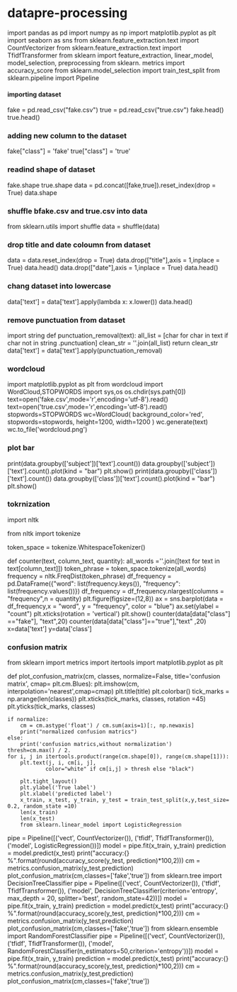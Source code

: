 # datapre-processing
import pandas as pd
import numpy as np
import matplotlib.pyplot as plt
import seaborn as sns
from sklearn.feature_extraction.text import CountVectorizer
from sklearn.feature_extraction.text import TfidfTransformer
from sklearn import feature_extraction, linear_model, model_selection, preprocessing
from sklearn. metrics import accuracy_score
from sklearn.model_selection import train_test_split
from sklearn.pipeline import Pipeline

#### importing dataset
fake = pd.read_csv("fake.csv")
true = pd.read_csv("true.csv")
fake.head()
true.head()

### adding new column to the dataset
fake["class"] = 'fake'
true["class"] = 'true'

### readind shape of dataset
fake.shape
true.shape
data = pd.concat([fake,true]).reset_index(drop = True)
data.shape

### shuffle bfake.csv and true.csv into data
from sklearn.utils import shuffle
data = shuffle(data)

### drop title and date coloumn from dataset
data = data.reset_index(drop = True)
data.drop(["title"],axis = 1,inplace = True)
data.head()
data.drop(["date"],axis = 1,inplace = True)
data.head()
### chang dataset into lowercase
data['text'] = data['text'].apply(lambda x: x.lower())
data.head()

### remove punctuation from dataset
import string
def punctuation_removal(text):
    all_list = [char for char in text if char not in string .punctuation]
    clean_str = ''.join(all_list)
    return clean_str
data['text'] = data['text'].apply(punctuation_removal)

### wordcloud
import matplotlib.pyplot as plt
from wordcloud import WordCloud,STOPWORDS
import sys,os
os.chdir(sys.path[0])
text=open('fake.csv',mode='r',encoding='utf-8').read()
text=open('true.csv',mode='r',encoding='utf-8').read()
stopwords=STOPWORDS
wc=WordCloud(
        background_color='red',
        stopwords=stopwords,
        height=1200,
        width=1200
)
wc.generate(text)
wc.to_file('wordcloud.png')

### plot bar
print(data.groupby(['subject'])['text'].count())
data.groupby(['subject'])['text'].count().plot(kind = "bar")
plt.show()
print(data.groupby(['class'])['text'].count())
data.groupby(['class'])['text'].count().plot(kind = "bar")
plt.show()

### tokrnization
import nltk

from nltk import tokenize

token_space = tokenize.WhitespaceTokenizer()

def counter(text, column_text, quantity):
    all_words =''.join([text for text in text[column_text]])
    token_phrase = token_space.tokenize(all_words)
    frequency = nltk.FreqDist(token_phrase)
    df_frequency = pd.DataFrame({"word": list(frequency.keys()),
                                "frequency": list(frequency.values())})
    df_frequency = df_frequency.nlargest(columns = "frequency",n = quantity)
    plt.figure(figsize=(12,8))
    ax = sns.barplot(data = df_frequency,x = "word", y = "frequency", color = "blue")
    ax.set(ylabel = "count")
    plt.xticks(rotation = 'vertical')
    plt.show()
    counter(data[data["class"] =="fake"], "text",20)
    counter(data[data["class"]=="true"],"text" ,20)
    x=data['text']
y=data['class']

### confusion matrix
from sklearn import metrics
import itertools
import matplotlib.pyplot as plt

def plot_confusion_matrix(cm, classes,
                         normalize=False,
                         title='confusion matrix',
                         cmap= plt.cm.Blues):
    plt.imshow(cm, interpolation='nearest',cmap=cmap)
    plt.title(title)
    plt.colorbar()
    tick_marks = np.arange(len(classes))
    plt.xticks(tick_marks, classes, rotation =45)
    plt.yticks(tick_marks, classes)
    
    if normalize:
        cm = cm.astype('float') / cm.sum(axis=1)[:, np.newaxis]
        print("normalized confusion matrics")
    else:
        print('confusion matrics,without normalization')
    thresh=cm.max() / 2.
    for i, j in itertools.product(range(cm.shape[0]), range(cm.shape[1])):
        plt.text(j, i, cm[i, j],
                color="white" if cm[i,j] > thresh else "black")
        
        plt.tight_layout()
        plt.ylabel('True label')
        plt.xlabel('predicted label')
        x_train, x_test, y_train, y_test = train_test_split(x,y,test_size= 0.2, random_state =10)
        len(x_train)
        len(x_test)
        from sklearn.linear_model import LogisticRegression
pipe = Pipeline([('vect', CountVectorizer()),
                ('tfidf', TfidfTransformer()),
                ('model', LogisticRegression())])
model = pipe.fit(x_train, y_train)
prediction = model.predict(x_test)
print("accuracy:{} %".format(round(accuracy_score(y_test, prediction)*100,2)))
cm = metrics.confusion_matrix(y_test,prediction)
plot_confusion_matrix(cm,classes=['fake','true'])
from sklearn.tree import DecisionTreeClassifier
pipe = Pipeline([('vect', CountVectorizer()),
                ('tfidf', TfidfTransformer()),
                ('model', DecisionTreeClassifier(criterion='entropy',
                                                max_depth = 20,
                                                splitter='best',
                                                 random_state=42))])
model = pipe.fit(x_train, y_train)
prediction = model.predict(x_test)
print("accuracy:{} %".format(round(accuracy_score(y_test, prediction)*100,2)))
cm = metrics.confusion_matrix(y_test,prediction)
plot_confusion_matrix(cm,classes=['fake','true'])
from sklearn.ensemble import RandomForestClassifier
pipe = Pipeline([('vect', CountVectorizer()),
                ('tfidf', TfidfTransformer()),
                ('model', RandomForestClassifier(n_estimators=50,criterion='entropy'))])
model = pipe.fit(x_train, y_train)
prediction = model.predict(x_test)
print("accuracy:{} %".format(round(accuracy_score(y_test, prediction)*100,2)))
cm = metrics.confusion_matrix(y_test,prediction)
plot_confusion_matrix(cm,classes=['fake','true'])
